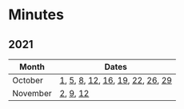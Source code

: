 # Minutes

## 2021

| Month    | Dates                                                        |
| -------- | ------------------------------------------------------------ |
| October  | [1](./2021/mom-0110.md), [5](./2021/mom-0510.md), [8](./2021/mom-0810.md), [12](./2021/mom-1210.md), [16](./2021/mom-1610.md), [19](2021/mom-1910.md), [22](2021/mom-2210.md), [26](2021/mom-2610.md), [29](2021/mom-2910.md) |
| November | [2](2021/mom-0211.md), [9](2021/mom-0911.md), [12](./2021/mom-1211.md)                 |

